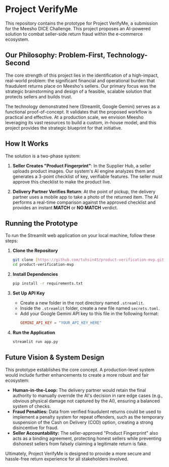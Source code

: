 # Project VerifyMe

This repository contains the prototype for Project VerifyMe, a submission for the Meesho DICE Challenge. This project proposes an AI-powered solution to combat seller-side return fraud within the e-commerce ecosystem.

## Our Philosophy: Problem-First, Technology-Second

The core strength of this project lies in the identification of a high-impact, real-world problem: the significant financial and operational burden that fraudulent returns place on Meesho's sellers. Our primary focus was the strategic brainstorming and design of a feasible, scalable solution that protects sellers and builds trust.

The technology demonstrated here (Streamlit, Google Gemini) serves as a functional proof-of-concept. It validates that the proposed workflow is practical and effective. At a production scale, we envision Meesho leveraging its vast resources to build a custom, in-house model, and this project provides the strategic blueprint for that initiative.

## How It Works

The solution is a two-phase system:

1.  **Seller Creates "Product Fingerprint"**: In the Supplier Hub, a seller uploads product images. Our system's AI engine analyzes them and generates a 3-point checklist of key, verifiable features. The seller must approve this checklist to make the product live.

2.  **Delivery Partner Verifies Return**: At the point of pickup, the delivery partner uses a mobile app to take a photo of the returned item. The AI performs a real-time comparison against the approved checklist and provides an instant **MATCH** or **NO MATCH** verdict.

## Running the Prototype

To run the Streamlit web application on your local machine, follow these steps:

1.  **Clone the Repository**
    ```bash
    git clone [https://github.com/tuhsin45/product-verification-mvp.git](https://github.com/tuhsin45/product-verification-mvp.git)
    cd product-verification-mvp
    ```

2.  **Install Dependencies**
    ```bash
    pip install -r requirements.txt
    ```

3.  **Set Up API Key**
    * Create a new folder in the root directory named `.streamlit`.
    * Inside the `.streamlit` folder, create a new file named `secrets.toml`.
    * Add your Google Gemini API key to this file in the following format:
        ```toml
        GEMINI_API_KEY = "YOUR_API_KEY_HERE"
        ```

4.  **Run the Application**
    ```bash
    streamlit run app.py
    ```

## Future Vision & System Design

This prototype establishes the core concept. A production-level system would include further enhancements to create a more robust and fair ecosystem:

* **Human-in-the-Loop:** The delivery partner would retain the final authority to manually override the AI's decision in rare edge cases (e.g., obvious physical damage not captured by the AI), ensuring a balanced system of checks.
* **Fraud Penalties:** Data from verified fraudulent returns could be used to implement a penalty system for repeat offenders, such as the temporary suspension of the Cash on Delivery (COD) option, creating a strong disincentive for fraud.
* **Seller Accountability:** The seller-approved "Product Fingerprint" also acts as a binding agreement, protecting honest sellers while preventing dishonest sellers from falsely claiming a legitimate return is fake.

Ultimately, Project VerifyMe is designed to provide a more secure and hassle-free return experience for all stakeholders involved.
